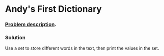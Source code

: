 # Andy's First Dictionary

### [Problem description](https://www.beecrowd.com.br/judge/en/problems/view/1215).

### Solution

Use a set to store different words in the text, then print the values in the set.